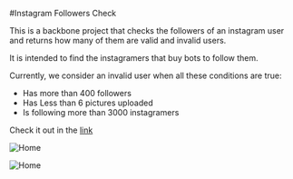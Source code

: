 #Instagram Followers Check

This is a backbone project that checks the followers of an instagram user and returns how many of them are valid and invalid users.

It is intended to find the instagramers that buy bots to follow them.

Currently, we consider an invalid user when all these conditions are true:
* Has more than 400 followers
* Has Less than 6 pictures uploaded
* Is following more than 3000 instagramers

Check it out in the [link](instagramer-check.herokuapp.com)

![Home](https://raw.githubusercontent.com/lmuntaner/instagramers_check/master/app/assets/images/screenshot_home.png)

![Home](https://raw.githubusercontent.com/lmuntaner/instagramers_check/master/app/assets/images/screenshot_result.png)